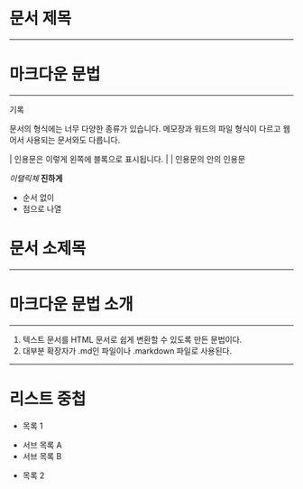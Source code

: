 # 문서 제목
---
# 마크다운 문법
---
기록

문서의 형식에는 너무 다양한 종류가 있습니다.
메모장과 워드의 파일 형식이 다르고 웹어서 사용되는 문서와도 다릅니다.

| 인용문은 이렇게 왼쪽에 블록으로 표시됩니다.
| | 인용문의 안의 인용문

*이탤릭체*
**진하게**

* 순서 없이
* 점으로 나열

# 문서 소제목
---

# 마크다운 문법 소개
---
1. 텍스트 문서를 HTML 문서로 쉽게 변환할 수 있도록 만든 문법이다.
2. 대부분 확장자가 .md인 파일이나 .markdown 파일로 사용된다.
---
# 리스트 중첩
* 목록 1
- 서브 목록 A
- 서브 목록 B
* 목록 2
